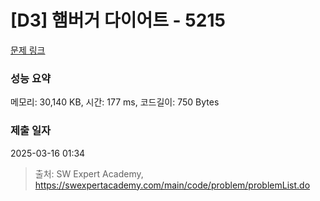 # [D3] 햄버거 다이어트 - 5215 

[문제 링크](https://swexpertacademy.com/main/code/problem/problemDetail.do?contestProbId=AWT-lPB6dHUDFAVT) 

### 성능 요약

메모리: 30,140 KB, 시간: 177 ms, 코드길이: 750 Bytes

### 제출 일자

2025-03-16 01:34



> 출처: SW Expert Academy, https://swexpertacademy.com/main/code/problem/problemList.do